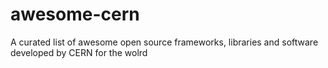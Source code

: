 # awesome-cern
A curated list of awesome open source frameworks, libraries and software developed by CERN for the wolrd

